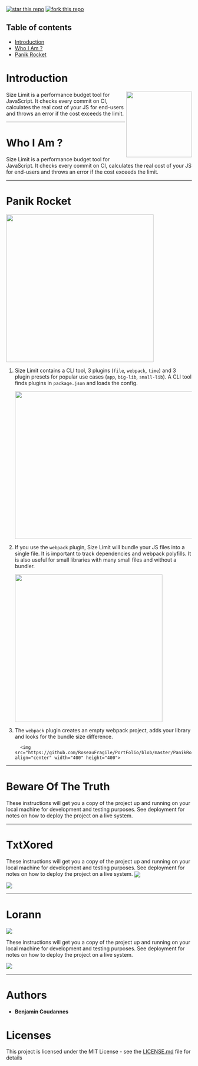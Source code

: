 [![star this repo](https://githubbadges.com/star.svg?user=RoseauFragile&repo=CryptoJava&style=default)](https://github.com/RoseauFragile/CryptoJava)
[![fork this repo](https://githubbadges.com/fork.svg?user=RoseauFragile&repo=CryptoJava&style=default)](https://github.com/RoseauFragile/CryptoJava/fork)

## Table of contents
* [Introduction](#Introduction)
* [Who I Am ?](#WhoIAm?)
* [Panik Rocket](#PanikRocket)

# Introduction

<img src="https://github.com/RoseauFragile/PortFolio/blob/master/Avatar.jpg" align="right"
      width="178" height="178">

Size Limit is a performance budget tool for JavaScript. It checks every commit
on CI, calculates the real cost of your JS for end-users and throws an error
if the cost exceeds the limit.

-----------------

# Who I Am ? 

Size Limit is a performance budget tool for JavaScript. It checks every commit
on CI, calculates the real cost of your JS for end-users and throws an error
if the cost exceeds the limit.

-----------------

# Panik Rocket

<img src="https://github.com/RoseauFragile/PortFolio/blob/master/PanikRocket_InGame.png" align="center" width="400" height="400">

1. Size Limit contains a CLI tool, 3 plugins (`file`, `webpack`, `time`)
   and 3 plugin presets for popular use cases (`app`, `big-lib`, `small-lib`).
   A CLI tool finds plugins in `package.json` and loads the config.
   
   <img src="https://github.com/RoseauFragile/PortFolio/blob/master/PanikRocket_MultiPlayers.png" align="center" width="500" height="400">
   
2. If you use the `webpack` plugin, Size Limit will bundle your JS files into
   a single file. It is important to track dependencies and webpack polyfills.
   It is also useful for small libraries with many small files and without
   a bundler.
   
      <img src="https://github.com/RoseauFragile/PortFolio/blob/master/PanikRocket_HowTo.png" align="center" width="400" height="400">

3. The `webpack` plugin creates an empty webpack project, adds your library
   and looks for the bundle size difference.
   
         <img src="https://github.com/RoseauFragile/PortFolio/blob/master/PanikRocket_Controllers.png" align="center" width="400" height="400">

-----------------

# Beware Of The Truth

These instructions will get you a copy of the project up and running on your local machine for development and testing purposes. See deployment for notes on how to deploy the project on a live system.

-----------------

# TxtXored

These instructions will get you a copy of the project up and running on your local machine for development and testing purposes. See deployment for notes on how to deploy the project on a live system.
<img src="https://github.com/RoseauFragile/PortFolio/blob/master/JavaXored_Xor.png" align="center" >

<img src="https://github.com/RoseauFragile/PortFolio/blob/master/JavaXored_Caesar.png" align="center" >

-----------------

# Lorann

<img src="https://github.com/RoseauFragile/PortFolio/blob/master/Lorann.png" align="center" >

These instructions will get you a copy of the project up and running on your local machine for development and testing purposes. See deployment for notes on how to deploy the project on a live system.

<img src="https://github.com/RoseauFragile/PortFolio/blob/master/Lorann.jpg" align="center">

-----------------

# Authors

* **Benjamin Coudannes** 


# Licenses

This project is licensed under the MIT License - see the [LICENSE.md](LICENSE.md) file for details
